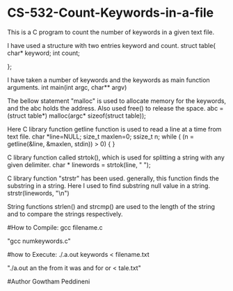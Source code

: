 # CS-532-Count-Keywords-in-a-file

This is a C program to count the number of keywords in a given text file.

I have used a structure with two entries keyword and count.
struct table{
char* keyword;
int count;

};

I have taken a number of keywords and the keywords as main function arguments.
int main(int argc, char** argv)

The bellow statement "malloc" is used to allocate memory for the keywords, and the abc holds the address. Also used free() to release the space.
abc = (struct table*) malloc(argc* sizeof(struct table));

Here C library function getline function is used to read a line at a time from text file.
char *line=NULL;
size_t maxlen=0;
ssize_t n;
while ( (n = getline(&line, &maxlen, stdin)) > 0) {
}

C library function called strtok(), which is used for splitting a string with any given delimiter.
char * linewords = strtok(line, " ");

C library function "strstr" has been used. generally, this function finds the substring in a string. Here I used to find substring null value in a string.
strstr(linewords, "\n")

String functions strlen() and strcmp() are used to the length of the string and to compare the strings respectively.

#How to Compile:
gcc filename.c

"gcc numkeywords.c"

#how to Execute:
./.a.out keywords < filename.txt

"./a.out an the from it was and for or < tale.txt"

#Author
Gowtham Peddineni
